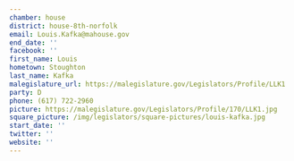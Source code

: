```yaml
---
chamber: house
district: house-8th-norfolk
email: Louis.Kafka@mahouse.gov
end_date: ''
facebook: ''
first_name: Louis
hometown: Stoughton
last_name: Kafka
malegislature_url: https://malegislature.gov/Legislators/Profile/LLK1
party: D
phone: (617) 722-2960
picture: https://malegislature.gov/Legislators/Profile/170/LLK1.jpg
square_picture: /img/legislators/square-pictures/louis-kafka.jpg
start_date: ''
twitter: ''
website: ''
---
```

